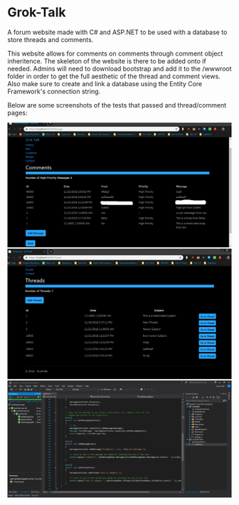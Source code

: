 # Grok-Talk
A forum website made with C# and ASP.NET to be used with a database to store threads and comments.

This website allows for comments on comments through comment object inheritence. The skeleton of the website is there to be added
onto if needed. Admins will need to download bootstrap and add it to the /wwwroot folder in order to get the full aesthetic of the 
thread and comment views. Also make sure to create and link a database using the Entity Core Framework's connection string.

Below are some screenshots of the tests that passed and thread/comment pages:

![alt text](/MessagesFromDB.jpg)
![alt text](/ThreadsFromDB.PNG)
![alt text](/TestsPassed.PNG)
